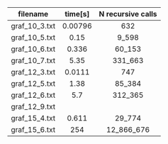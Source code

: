|  **filename** |   **time[s]**  |    **N recursive calls**  |
|:-------------:|:--------------:| :------------------------:|
| graf_10_3.txt |     0.00796    |             632           |
| graf_10_5.txt |     0.15       |           9_598           |
| graf_10_6.txt |     0.336      |          60_153           |
| graf_10_7.txt |     5.35       |         331_663           |
| graf_12_3.txt |     0.0111     |             747           |
| graf_12_5.txt |     1.38       |          85_384           |
| graf_12_6.txt |     5.7        |         312_365           |
| graf_12_9.txt |                |                           |  
| graf_15_4.txt |     0.611      |          29_774           |
| graf_15_6.txt |     254        |      12_866_676           |